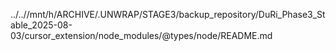 ../..//mnt/h/ARCHIVE/.UNWRAP/STAGE3/backup_repository/DuRi_Phase3_Stable_2025-08-03/cursor_extension/node_modules/@types/node/README.md